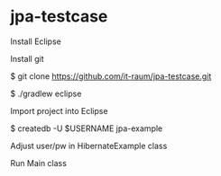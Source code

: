 jpa-testcase
============

Install Eclipse

Install git

$ git clone https://github.com/it-raum/jpa-testcase.git

$ ./gradlew eclipse

Import project into Eclipse

$ createdb -U $USERNAME jpa-example

Adjust user/pw in HibernateExample class

Run Main class
